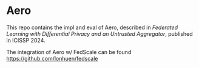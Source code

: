 # Aero

This repo contains the impl and eval of Aero, described in _Federated Learning with Differential Privacy and an Untrusted Aggregator_, published in ICISSP 2024.

The integration of Aero w/ FedScale can be found https://github.com/lonhuen/fedscale

